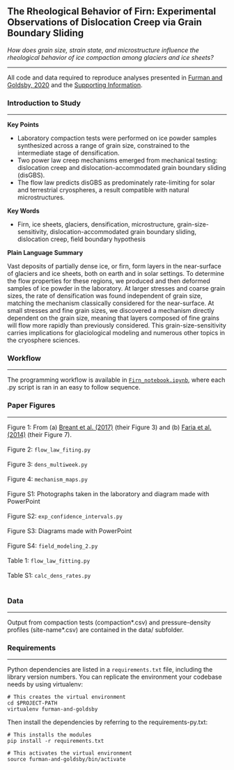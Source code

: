 ## The Rheological Behavior of Firn: Experimental Observations of Dislocation Creep via Grain Boundary Sliding 

*How does grain size, strain state, and microstructure influence the rheological behavior of ice compaction among glaciers and ice sheets?*

---

All code and data required to reproduce analyses presented in [Furman and Goldsby, 2020](https://drive.google.com/file/d/1YA_i9xouhUWkFa5l6MS17KrIIT3p0ogB/view?usp=sharing) and the [Supporting Information](https://drive.google.com/file/d/1SDf_7wlJxUR1KnFe6b0cDSVhVjYN7N4d/view?usp=sharing).

### Introduction to Study
---

**Key Points**
*	Laboratory compaction tests were performed on ice powder samples synthesized across a range of grain size, constrained to the intermediate stage of densification. 
*	Two power law creep mechanisms emerged from mechanical testing: dislocation creep and dislocation-accommodated grain boundary sliding (disGBS).
*	The flow law predicts disGBS as predominately rate-limiting for solar and terrestrial cryospheres, a result compatible with natural microstructures. 

**Key Words** 
*	Firn, ice sheets, glaciers, densification, microstructure, grain-size-sensitivity, dislocation-accommodated grain boundary sliding, dislocation creep, field boundary hypothesis

**Plain Language Summary** 

Vast deposits of partially dense ice, or firn, form layers in the near-surface of glaciers and ice sheets, both on earth and in solar settings. To determine the flow properties for these regions, we produced and then deformed samples of ice powder in the laboratory. At larger stresses and coarse grain sizes, the rate of densification was found independent of grain size, matching the mechanism classically considered for the near-surface. At small stresses and fine grain sizes, we discovered a mechanism directly dependent on the grain size, meaning that layers composed of fine grains will flow more rapidly than previously considered. This grain-size-sensitivity carries implications for glaciological modeling and numerous other topics in the cryosphere sciences. 

### Workflow

---

The programming workflow is available in [`Firn_notebook.ipynb`](https://nbviewer.jupyter.org/github/daniel-furman/Furman-and-Goldsby/blob/master/Firn_notebook.ipynb), where each .py script is ran in an easy to follow sequence.


### Paper Figures

---

Figure 1: From (a) [Breant et al. (2017)](https://doi.org/10.5194/cp-13-833-2017) (their Figure 3) and (b) [Faria et al. (2014)](https://doi.org/10.1016/j.jsg.2013.11.003) (their Figure 7). <br><br>
Figure 2: `flow_law_fiting.py` <br><br>
Figure 3: `dens_multiweek.py` <br><br>
Figure 4: `mechanism_maps.py` <br><br>
Figure S1: Photographs taken in the laboratory and diagram made with PowerPoint <br><br>
Figure S2: `exp_confidence_intervals.py` <br><br>
Figure S3: Diagrams made with PowerPoint <br><br>
Figure S4: `field_modeling_2.py` <br><br>
Table 1: `flow_law_fitting.py` <br><br>
Table S1: `calc_dens_rates.py` <br><br>

### Data

---

Output from compaction tests (compaction*.csv) and pressure-density profiles (site-name*.csv) are contained in the data/ subfolder. 


### Requirements

---

Python dependencies are listed in a `requirements.txt` file, including the library version numbers. You can replicate the environment your codebase needs by using virtualenv:

```
# This creates the virtual environment
cd $PROJECT-PATH
virtualenv furman-and-goldsby
```
Then install the dependencies by referring to the requirements-py.txt:
```
# This installs the modules
pip install -r requirements.txt

# This activates the virtual environment
source furman-and-goldsby/bin/activate
```

